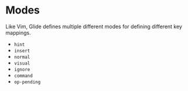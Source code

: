 # Modes

Like Vim, Glide defines multiple different modes for defining different key mappings.

- `hint`
- `insert`
- `normal`
- `visual`
- `ignore`
- `command`
- `op-pending`
